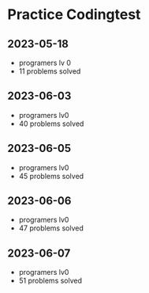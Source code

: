 # Practice Codingtest
## 2023-05-18
* programers lv 0
* 11 problems solved

## 2023-06-03
* programers lv0
* 40 problems solved

## 2023-06-05
* programers lv0
* 45 problems solved

## 2023-06-06
* programers lv0
* 47 problems solved

## 2023-06-07
* programers lv0
* 51 problems solved
